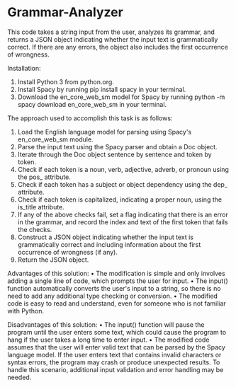 # Grammar-Analyzer
This code takes a string input from the user, analyzes its grammar, and returns a JSON object indicating whether the input text is grammatically correct. If there are any errors, the object also includes the first occurrence of wrongness.

Installation:
1.	Install Python 3 from python.org.
2.	Install Spacy by running pip install spacy in your terminal.
3.	Download the en_core_web_sm model for Spacy by running python -m spacy download en_core_web_sm in your terminal.

The approach used to accomplish this task is as follows:
1.	Load the English language model for parsing using Spacy's en_core_web_sm module.
2.	Parse the input text using the Spacy parser and obtain a Doc object.
3.	Iterate through the Doc object sentence by sentence and token by token.
4.	Check if each token is a noun, verb, adjective, adverb, or pronoun using the pos_ attribute.
5.	Check if each token has a subject or object dependency using the dep_ attribute.
6.	Check if each token is capitalized, indicating a proper noun, using the is_title attribute.
7.	If any of the above checks fail, set a flag indicating that there is an error in the grammar, and record the index and text of the first token that fails the checks.
8.	Construct a JSON object indicating whether the input text is grammatically correct and including information about the first occurrence of wrongness (if any).
9.	Return the JSON object.

Advantages of this solution:
•	The modification is simple and only involves adding a single line of code, which prompts the user for input.
•	The input() function automatically converts the user's input to a string, so there is no need to add any additional type checking or conversion.
•	The modified code is easy to read and understand, even for someone who is not familiar with Python.

Disadvantages of this solution:
•	The input() function will pause the program until the user enters some text, which could cause the program to hang if the user takes a long time to enter input.
•	The modified code assumes that the user will enter valid text that can be parsed by the Spacy language model. If the user enters text that contains invalid characters or syntax errors, the program may crash or produce unexpected results. To handle this scenario, additional input validation and error handling may be needed.
